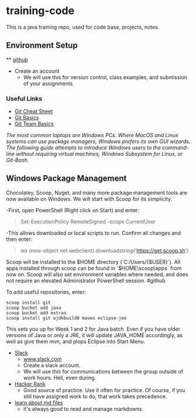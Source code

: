 # training-code
This is a java training repo, used for code base, projects, notes.

## Environment Setup
** [github](https://github.com)
* Create an account
  * We will use this for version control, class examples, and submission of your assignments
  
### Useful Links
* [Git Cheat Sheet](https://services.github.com/on-demand/downloads/github-git-cheat-sheet.pdf)
* [Git Basics](https://youtu.be/0fKg7e37bQE)
* [Git Team Basics](https://youtu.be/oFYyTZwMyAg)

*The most common laptops are Windows PCs. Where MacOS and Linux systems can use package managers, Windows prefers its own GUI wizards. The following guide attempts to introduce Windows users to the command-line without requiring virtual machines, Windows Subsystem for Linux, or Git-Bash.*

## Windows Package Management
Chocolatey, Scoop, Nuget, and many more package management tools are now available on Windows. We will start with Scoop for its simplicity.

-First, open PowerShell (Right click on Start) and enter:
>Set-ExecutionPolicy RemoteSigned -scope CurrentUser

-This allows downloaded or local scripts to run. Confirm all changes and then enter:
>iex (new-object net.webclient).downloadstring('https://get.scoop.sh')

Scoop will be installed to the $HOME directory (`C:/Users/{$USER}`). All apps installed through scoop can be found in `$HOME\scoop\apps` from now on. Scoop will also set environment variables where needed, and does not require an elevated Administrator PowerShell session.
#github

To add useful repositories, enter:
```
scoop install git
scoop bucket add java
scoop bucket add extras
scoop install git ojdkbuild8 maven eclipse-jee
```
This sets you up for Week 1 and 2 for Java batch. Even if you have older versions of Java or only a JRE, it will 
update JAVA_HOME accordingly, as well as give them mvn, and plops Eclipse into Start Menu.

* [Slack](https://slack.com)
  * www.slack.com
  * Create a slack account.
  * We will use this for communications between the group outside of work hours. Hell, even during.
* [Hacker Rank](https://www.hackerrank.com/)
  * Good source of practice. Use it often for practice. Of course, if you still have assigned work to do, that work takes precedence.
* [learn about md files](https://guides.github.com/features/mastering-markdown/)
  * it's always good to read and manage markdowns.

